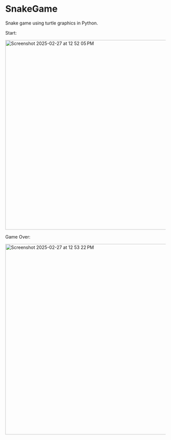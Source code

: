 # SnakeGame
Snake game using turtle graphics in Python.

Start:

<img width="595" alt="Screenshot 2025-02-27 at 12 52 05 PM" src="https://github.com/user-attachments/assets/53fec33f-e9b6-41ae-9468-2718c3a22eaa" />

Game Over:

<img width="598" alt="Screenshot 2025-02-27 at 12 53 22 PM" src="https://github.com/user-attachments/assets/6c5e7c71-bc64-473e-ab44-fa72b935cc35" />
